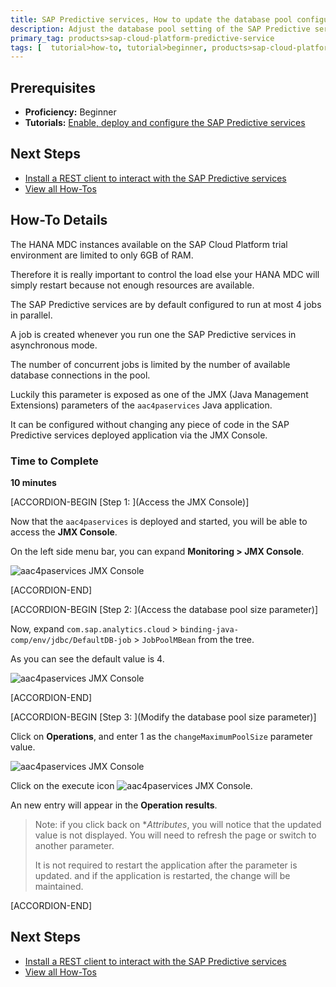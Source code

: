 ```yaml
---
title: SAP Predictive services, How to update the database pool configuration of the SAP Predictive services
description: Adjust the database pool setting of the SAP Predictive services to control the load on your HANA instance
primary_tag: products>sap-cloud-platform-predictive-service
tags: [  tutorial>how-to, tutorial>beginner, products>sap-cloud-platform-predictive-service ]
---
```



## Prerequisites
  - **Proficiency:** Beginner
  - **Tutorials:** [Enable, deploy and configure the SAP Predictive services](http://www.sap.com/developer/tutorials/hcpps-ps-configure.html)

## Next Steps
 - [Install a REST client to interact with the SAP Predictive services](http://www.sap.com/developer/tutorials/hcpps-rest-client-install.html)
 - [View all How-Tos](http://www.sap.com/developer/tutorial-navigator.how-to.html)

## How-To Details

The HANA MDC instances available on the SAP Cloud Platform trial environment are limited to only 6GB of RAM.

Therefore it is really important to control the load else your HANA MDC will simply restart because not enough resources are available.

The SAP Predictive services are by default configured to run at most 4 jobs in parallel.

A job is created whenever you run one the SAP Predictive services in asynchronous mode.

The number of concurrent jobs is limited by the number of available database connections in the pool.

Luckily this parameter is exposed as one of the JMX (Java Management Extensions) parameters of the `aac4paservices` Java application.

It can be configured without changing any piece of code in the SAP Predictive services deployed application via the JMX Console.

### Time to Complete
  **10 minutes**

[ACCORDION-BEGIN [Step 1: ](Access the JMX Console)]

Now that the `aac4paservices` is deployed and started, you will be able to access the **JMX Console**.

On the left side menu bar, you can expand **Monitoring > JMX Console**.

![aac4paservices JMX Console](01.png)


[ACCORDION-END]

[ACCORDION-BEGIN [Step 2: ](Access the database pool size parameter)]

Now, expand `com.sap.analytics.cloud` > `binding-java-comp/env/jdbc/DefaultDB-job` > `JobPoolMBean` from the tree.

As you can see the default value is 4.

![aac4paservices JMX Console](02.png)


[ACCORDION-END]

[ACCORDION-BEGIN [Step 3: ](Modify the database pool size parameter)]

Click on **Operations**, and enter 1 as the `changeMaximumPoolSize` parameter value.

![aac4paservices JMX Console](03.png)

Click on the execute icon ![aac4paservices JMX Console](00-execute.png).

An new entry will appear in the **Operation results**.

> Note: if you click back on **Attributes*, you will notice that the updated value is not displayed. You will need to refresh the page or switch to another parameter.
>
> It is not required to restart the application after the parameter is updated. and if the application is restarted, the change will be maintained.


[ACCORDION-END]

## Next Steps
- [Install a REST client to interact with the SAP Predictive services](http://www.sap.com/developer/tutorials/hcpps-rest-client-install.html)
- [View all How-Tos](http://www.sap.com/developer/tutorial-navigator.how-to.html)
